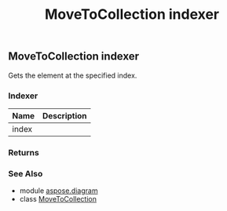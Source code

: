 ﻿---
title: MoveToCollection indexer
second_title: Aspose.Diagram for Python via .NET API References
description: 
type: docs
weight: 40
url: /python-net/aspose.diagram/movetocollection/__getitem__/
is_root: false
---

## MoveToCollection indexer


Gets the element at the specified index.
### Indexer
| Name | Description |
| :- | :- |
| index |  |


### Returns 




### See Also
* module [aspose.diagram](../../)
* class [MoveToCollection](/diagram/python-net/aspose.diagram/movetocollection)
